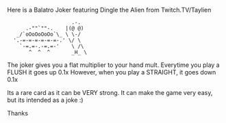Here is a Balatro Joker featuring Dingle the Alien from Twitch.TV/Taylien

                         .-.
          .-""`""-.    |(@ @)
       _/`oOoOoOoOo`\_ \ \-/
      '.-=-=-=-=-=-=-.' \/ \
        `-=.=-.-=.=-'    \ /\
           ^  ^  ^       _H_ \


The joker gives you a flat multiplier to your hand mult. 
Everytime you play a FLUSH it goes up 0.1x 
However, when you play a STRAIGHT, it goes down 0.1x 

Its a rare card as it can be VERY strong.
It can make the game very easy, but its intended as a joke :) 


Thanks
